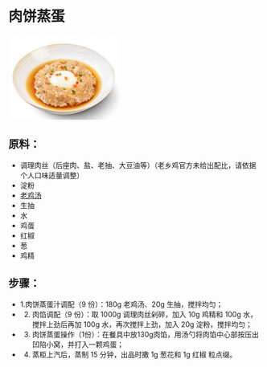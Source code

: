 # 肉饼蒸蛋

![肉饼蒸蛋](../images/肉饼蒸蛋.png)

## 原料：

- 调理肉丝（后座肉、盐、老抽、大豆油等）（老乡鸡官方未给出配比，请依据个人口味适量调整）
- 淀粉
- [老鸡汤](/汤/老鸡汤.md)
- 生抽
- 水
- 鸡蛋
- 红椒
- 葱
- 鸡精

## 步骤：

- 1.肉饼蒸蛋汁调配（9 份）：180g 老鸡汤、20g 生抽，搅拌均匀；
- 2. 肉馅调配（9 份）：取 1000g 调理肉丝剁碎，加入 10g 鸡精和 100g 水，搅拌上劲后再加 100g 水，再次搅拌上劲，加入 20g 淀粉，搅拌均匀；
- 3. 肉饼蒸蛋操作（1份）：在餐具中放130g肉馅，用汤勺将肉馅中心部按压出凹陷小窝，并打入一颗鸡蛋；
- 4. 蒸柜上汽后，蒸制 15 分钟，出品时撒 1g 葱花和 1g 红椒
     粒点缀。
